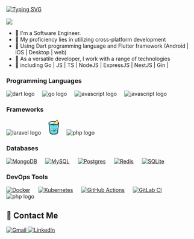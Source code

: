 <p align="left">
<a href="https://git.io/typing-svg"><img src="https://readme-typing-svg.herokuapp.com?font=Poppins&weight=600&size=27&pause=1000&color=2E9FD1&width=600&lines=I'm+Ahmed+Fathy.;Senior+Software+Engineer.;specialist+in+cross-platform+development;using+dart+and+Flutter." alt="Typing SVG" /></a>
</p>
<p align="left"> 
<img src= "https://media4.giphy.com/media/v1.Y2lkPTc5MGI3NjExMXdtczN2aWc5aGxoYjFzMXdsNDNnbTVxd3M5aWFmejJpOW93eDVpMCZlcD12MV9pbnRlcm5hbF9naWZfYnlfaWQmY3Q9Zw/EjaU1eFOWJ6aax5Bw7/giphy.gif" align="center" width="290">
</p>

- 🌟 I'm a Software Engineer. 
- 🌟 My proficiency lies in utilizing cross-platform development 
- 🌟 Using Dart programming language and Flutter framework (Android | IOS | Desktop | web)
- 🚀 As a versatile developer, I work with a range of technologies
- 🚀 including Go | JS | TS | NodeJS | ExpressJS | NestJS | Gin | 

### Programming Languages
<div align="left">
  <img src="https://upload.wikimedia.org/wikipedia/commons/7/7e/Dart-logo.png" height="40" alt="dart logo"  />
  <img width="12" />
  <img src="https://upload.wikimedia.org/wikipedia/commons/thumb/0/05/Go_Logo_Blue.svg/1200px-Go_Logo_Blue.svg.png" height="40" alt="go logo"  />
  <img width="12" />
  <img src="https://cdn.jsdelivr.net/gh/devicons/devicon/icons/javascript/javascript-original.svg" height="40" alt="javascript logo"  />
  <img width="12" />
  <img src="https://cdn.icon-icons.com/icons2/2415/PNG/512/typescript_original_logo_icon_146317.png" height="40" alt="javascript logo"  />
  <img width="12" />
</div>

### Frameworks
<div align="left">
  <img src="https://storage.googleapis.com/cms-storage-bucket/0dbfcc7a59cd1cf16282.png" height="40" alt="laravel logo"  />
  <img width="12" />
  <img src="https://raw.githubusercontent.com/gin-gonic/logo/master/color.png" height="40" alt="php logo"  />
  <img width="12" />
  <img src="https://static-00.iconduck.com/assets.00/nestjs-icon-2048x2040-3rrvcej8.png" height="40" alt="php logo"  />
  <img width="12" />
</div>

### Databases
[![MongoDB](https://img.shields.io/badge/MongoDB-%234ea94b.svg?style=for-the-badge&logo=mongodb&logoColor=white)](https://www.mongodb.com/)
&emsp;
[![MySQL](https://img.shields.io/badge/mysql-4479A1.svg?style=for-the-badge&logo=mysql&logoColor=white)](https://www.mysql.com/)
&emsp;
[![Postgres](https://img.shields.io/badge/postgres-%23316192.svg?style=for-the-badge&logo=postgresql&logoColor=white)](https://www.postgresql.org/)
&emsp;
[![Redis](https://img.shields.io/badge/redis-%23DD0031.svg?style=for-the-badge&logo=redis&logoColor=white)](http://redis.com/)
&emsp;
[![SQLite](https://img.shields.io/badge/sqlite-%2307405e.svg?style=for-the-badge&logo=sqlite&logoColor=white)](https://www.sqlite.org/)

### DevOps Tools

[![Docker](https://img.shields.io/badge/docker-%230db7ed.svg?style=for-the-badge&logo=docker&logoColor=white)](https://hub.docker.com/u/abdelrahmandwedar)
&emsp;
[![Kubernetes](https://img.shields.io/badge/kubernetes-%23326ce5.svg?style=for-the-badge&logo=kubernetes&logoColor=white)](https://kubernetes.io/)
&emsp;
[![GitHub Actions](https://img.shields.io/badge/github%20actions-%232671E5.svg?style=for-the-badge&logo=githubactions&logoColor=white)](https://github.com/features/actions)
&emsp;
[![GitLab CI](https://img.shields.io/badge/gitlab%20ci-%23181717.svg?style=for-the-badge&logo=gitlab&logoColor=white)](https://about.gitlab.com/solutions/continuous-integration/)
<img width="12" />
<img src="https://encrypted-tbn0.gstatic.com/images?q=tbn:ANd9GcTqH0hnifhgcr2hvJL6E3MydosBJhjIxBDUBQ&s" height="40" alt="php logo"  />
<img width="12" />

## 🌟 Contact Me
<div align="left">
  <a href="mailto:af.dev@gmail.com" target="_blank">
    <img src="https://img.shields.io/static/v1?message=Gmail&logo=gmail&label=&color=D14836&logoColor=white&labelColor=&style=for-the-badge" height="35" alt="Gmail"  />
  </a>
  <a href="https://www.linkedin.com/in/ahmed-fathy-dev/" target="_blank">
    <img src="https://img.shields.io/static/v1?message=LinkedIn&logo=linkedin&label=&color=0077B5&logoColor=white&labelColor=&style=for-the-badge" height="35" alt="LinkedIn"  />
  </a>
</div>
